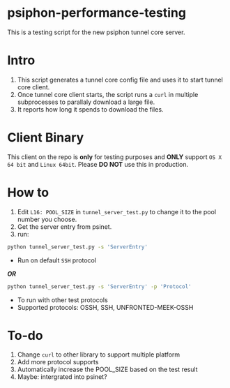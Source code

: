 # psiphon-performance-testing

This is a testing script for the new psiphon tunnel core server.

# Intro

1. This script generates a tunnel core config file and uses it to start tunnel core client.
2. Once tunnel core client starts, the script runs a `curl` in multiple subprocesses to parallaly download a large file.
3. It reports how long it spends to download the files.

# Client Binary
This client on the repo is **only** for testing purposes and **ONLY** support `OS X 64 bit` and `Linux 64bit`. Please **DO NOT** use this in production.

# How to
1. Edit `L16: POOL_SIZE` in `tunnel_server_test.py` to change it to the pool number you choose.
2. Get the server entry from psinet.
3. run:
  ```bash
  python tunnel_server_test.py -s 'ServerEntry'
  ```
   - Run on default `SSH` protocol

  ***OR***

  ```bash
  python tunnel_server_test.py -s 'ServerEntry' -p 'Protocol'
  ```
   - To run with other test protocols
   - Supported protocols: OSSH, SSH, UNFRONTED-MEEK-OSSH

# To-do
1. Change `curl` to other library to support multiple platform
2. Add more protocol supports
3. Automatically increase the POOL_SIZE based on the test result
4. Maybe: intergrated into psinet?
